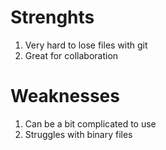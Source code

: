 # Strenghts
1. Very hard to lose files with git
2. Great for collaboration

# Weaknesses
1. Can be a bit complicated to use
2. Struggles with binary files